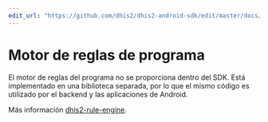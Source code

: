 ```yaml
---
edit_url: "https://github.com/dhis2/dhis2-android-sdk/edit/master/docs/content/developer/program-rule-engine.md" 
---
```

# Motor de reglas de programa

<!--DHIS2-SECTION-ID:program_rule_engine-->

El motor de reglas del programa no se proporciona dentro del SDK. Está implementado en una biblioteca separada,  por lo que el mismo código es utilizado por el backend y las aplicaciones de Android.

Más información [dhis2-rule-engine](https://github.com/dhis2/dhis2-rule-engine).


